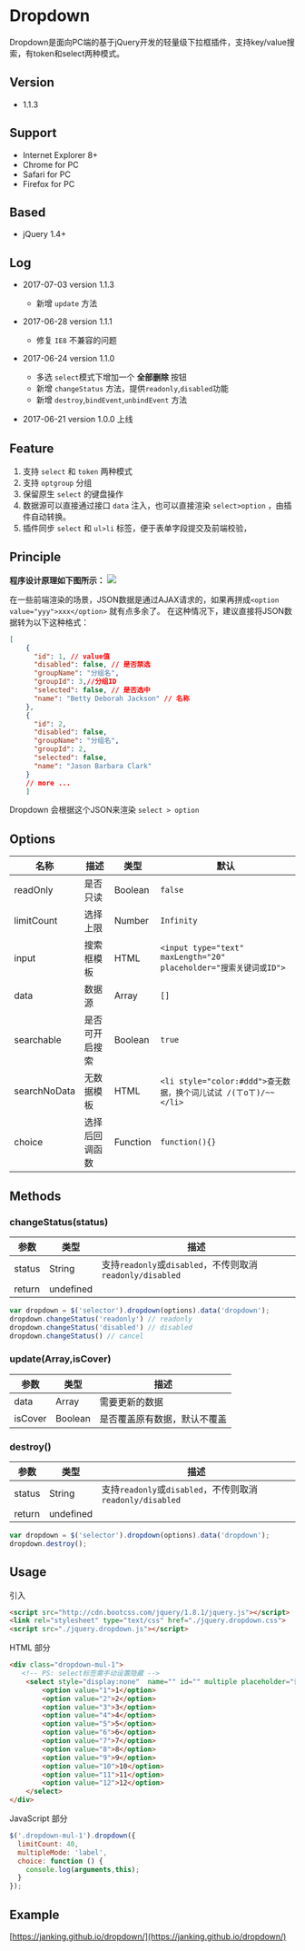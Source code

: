 # Dropdown
Dropdown是面向PC端的基于jQuery开发的轻量级下拉框插件，支持key/value搜索，有token和select两种模式。

## Version
- 1.1.3

## Support
- Internet Explorer 8+
- Chrome for PC
- Safari for PC
- Firefox for  PC

## Based
- jQuery 1.4+

## Log
* 2017-07-03 version 1.1.3
  * 新增 `update` 方法
* 2017-06-28 version 1.1.1
  * 修复 `IE8` 不兼容的问题

* 2017-06-24 version 1.1.0
	* 多选 `select`模式下增加一个 **全部删除** 按钮
	* 新增 `changeStatus` 方法，提供`readonly`,`disabled`功能
	* 新增 `destroy`,`bindEvent`,`unbindEvent` 方法
* 2017-06-21 version 1.0.0 上线


## Feature
1. 支持 `select` 和 `token` 两种模式
2. 支持 `optgroup` 分组
3. 保留原生 `select` 的键盘操作
4. 数据源可以直接通过接口 `data` 注入，也可以直接渲染 `select>option` ，由插件自动转换。
5. 插件同步 `select` 和 `ul>li` 标签，便于表单字段提交及前端校验，

## Principle
**程序设计原理如下图所示：**
![](http://images.vrm.cn/2017/03/21/WX20170321-174303.png)

在一些前端渲染的场景，JSON数据是通过AJAX请求的，如果再拼成`<option value="yyy">xxx</option>` 就有点多余了。
在这种情况下，建议直接将JSON数据转为以下这种格式：

```json
[
    {
      "id": 1, // value值
      "disabled": false, // 是否禁选
      "groupName": "分组名",  
      "groupId": 3,//分组ID
      "selected": false, // 是否选中
      "name": "Betty Deborah Jackson" // 名称
    },
    {
      "id": 2,
      "disabled": false,
      "groupName": "分组名",
      "groupId": 2,
      "selected": false,
      "name": "Jason Barbara Clark"
    }
    // more ...
    ]
```

Dropdown 会根据这个JSON来渲染 `select > option`

## Options
| 名称 | 描述 | 类型|默认|
| ----|-----|-----|----|
| readOnly|是否只读|Boolean|`false`|
|limitCount|选择上限|Number|`Infinity`|
| input|搜索框模板|HTML|`<input type="text" maxLength="20" placeholder="搜索关键词或ID">`|
| data|数据源|Array|`[]`|
| searchable|是否可开启搜索|Boolean|`true`|
| searchNoData|无数据模板|HTML|`<li style="color:#ddd">查无数据，换个词儿试试 /(ㄒoㄒ)/~~</li>`|
| choice|选择后回调函数|Function| `function(){}`|

## Methods

### changeStatus(status)



| 参数 |类型|描述|
| ----|-----|-----|
| status|String|支持`readonly`或`disabled`，不传则取消`readonly/disabled`|
|return|undefined|


```js
var dropdown = $('selector').dropdown(options).data('dropdown');
dropdown.changeStatus('readonly') // readonly
dropdown.changeStatus('disabled') // disabled
dropdown.changeStatus() // cancel

```
### update(Array,isCover)


| 参数 |类型|描述|
| ----|-----|-----|
| data|Array|需要更新的数据|
| isCover|Boolean|是否覆盖原有数据，默认不覆盖|


### destroy()


| 参数 |类型|描述|
| ----|-----|-----|
| status|String|支持`readonly`或`disabled`，不传则取消`readonly/disabled`|
|return|undefined|


```js
var dropdown = $('selector').dropdown(options).data('dropdown');
dropdown.destroy();

```


## Usage
引入

```html
<script src="http://cdn.bootcss.com/jquery/1.8.1/jquery.js"></script>
<link rel="stylesheet" type="text/css" href="./jquery.dropdown.css">
<script src="./jquery.dropdown.js"></script>
```

HTML 部分

```html
<div class="dropdown-mul-1">
   <!-- PS: select标签需手动设置隐藏 -->
	<select style="display:none"  name="" id="" multiple placeholder="请选择">
	    <option value="1">1</option>
	    <option value="2">2</option>
	    <option value="3">3</option>
	    <option value="4">4</option>
	    <option value="5">5</option>
	    <option value="6">6</option>
	    <option value="7">7</option>
	    <option value="8">8</option>
	    <option value="9">9</option>
	    <option value="10">10</option>
	    <option value="11">11</option>
	    <option value="12">12</option>
	</select>
</div>
```
JavaScript 部分

```js
$('.dropdown-mul-1').dropdown({
  limitCount: 40,
  multipleMode: 'label',
  choice: function () {
    console.log(arguments,this);
  }
});
```


## Example

[https://janking.github.io/dropdown/](https://janking.github.io/dropdown/)